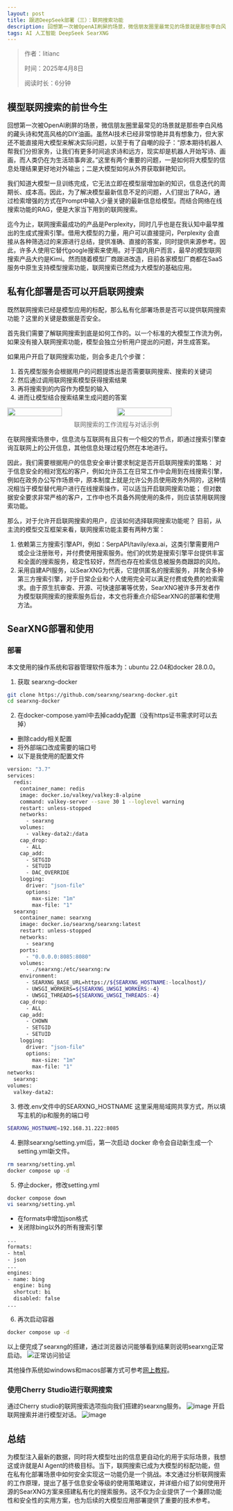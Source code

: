 ```yaml
---
layout: post
title: 跟进DeepSeek部署（三）：联网搜索功能
description: 回想第一次被OpenAI刷屏的场景，微信朋友圈里最常见的场景就是那些李白风格的藏头诗和梵高风格的DIY油画。虽然AI技术已经非常惊艳并具有想象力，但大家还不能直接用大模型来解决实际问题，以至于有了自嘲的段子：“原本期待机器人帮我们分担家务，让我们有更多时间追求诗和远方，现实却是机器人开始写诗、画画，而人类仍在为生活琐事奔波。”...
tags: AI 人工智能 DeepSeek SearXNG
---
```


> 作者：litianc
>  
> 时间：2025年4月8日
> 
> 阅读时长：6分钟

## 模型联网搜索的前世今生
回想第一次被OpenAI刷屏的场景，微信朋友圈里最常见的场景就是那些李白风格的藏头诗和梵高风格的DIY油画。虽然AI技术已经非常惊艳并具有想象力，但大家还不能直接用大模型来解决实际问题，以至于有了自嘲的段子：“原本期待机器人帮我们分担家务，让我们有更多时间追求诗和远方，现实却是机器人开始写诗、画画，而人类仍在为生活琐事奔波。”这里有两个重要的问题，一是如何将大模型的信息处理结果更好地对外输出；二是大模型如何从外界获取鲜艳知识。

我们知道大模型一旦训练完成，它无法立即在模型层增加新的知识，信息迭代的周期长、成本高。因此，为了解决模型最新信息不足的问题，人们提出了RAG，通过检索增强的方式在Prompt中输入少量关键的最新信息给模型。而结合网络在线搜索功能的RAG，便是大家当下用到的联网搜索。

迄今为止，联网搜索最成功的产品是Perplexity，同时几乎也是在我认知中最早推出的生成式搜索引擎。借用大模型的力量，用户可以直接提问，Perplexity 会直接从各种筛选过的来源进行总结，提供准确、直接的答案，同时提供来源参考。因此，许多人使用它替代google搜索来使用。对于国内用户而言，最早的模型联网搜索产品大约是Kimi。然而随着模型厂商跟进改造，目前各家模型厂商都在SaaS服务中原生支持模型搜索功能，联网搜索已然成为大模型的基础应用。

## 私有化部署是否可以开启联网搜索
既然联网搜索已经是模型应用的标配，那么私有化部署场景是否可以提供联网搜索功能？这里的关键是数据是否安全。

首先我们需要了解联网搜索到底是如何工作的。以一个标准的大模型工作流为例，如果没有接入联网搜索功能，模型会独立分析用户提出的问题，并生成答案。

如果用户开启了联网搜索功能，则会多走几个步骤：
1. 首先模型服务会根据用户的问题提炼出是否需要联网搜索、搜索的关键词
2. 然后通过调用联网搜索模型获得搜索结果
3. 再将搜索到的内容作为模型的输入
4. 进而让模型结合搜索结果生成问题的答案
<div style="display: flex; gap: 2px;">
<img src="/images/posts/searxng_engines/n8n-workflow.jpg" style="width: 50%;" />
<img src="/images/posts/searxng_engines/n8n-workflow-chat.jpg" style="width: 50%;" />
</div>
<p style="text-align: center; margin-top: 8px; color: #666;">联网搜索的工作流程与对话示例</p>


在联网搜索场景中，信息流与互联网有且只有一个相交的节点，即通过搜索引擎查询互联网上的公开信息，其他信息处理过程仍然在本地进行。

因此，我们需要根据用户的信息安全审计要求制定是否开启联网搜索的策略：
对于信息安全的相对宽松的客户，例如允许员工在日常工作中会用到在线搜索引擎，例如在政务办公写作场景中，原本制度上就是允许公务员使用政务外网的，这种情况相当于模型替代用户进行在线搜索操作，可以适当开启联网搜索功能；
但对数据安全要求非常严格的客户，工作中也不具备外网使用的条件，则应该禁用联网搜索功能。

那么，对于允许开启联网搜索的用户，应该如何选择联网搜索功能呢？
目前，从主流的模型交互框架来看，联网搜索功能主要有两种方案：
1. 依赖第三方搜索引擎API，例如：SerpAPI/tavily/exa.ai，这类引擎需要用户或企业注册账号，并付费使用搜索服务。他们的优势是搜索引擎平台提供丰富和全面的搜索服务，稳定性较好，然而也存在检索信息被服务商跟踪的风险。
2. 采用自建API服务，以SearXNG为代表，它提供匿名的搜索服务，并聚合多种第三方搜索引擎，对于日常企业和个人使用完全可以满足付费或免费的检索需求。由于原生抗审查、开源、可快速部署等优势，SearXNG被许多开发者作为模型联网搜索的搜索服务后台，本文也将重点介绍SearXNG的部署和使用方法。

## SearXNG部署和使用
### 部署
本文使用的操作系统和容器管理软件版本为：ubuntu 22.04和docker 28.0.0。
1. 获取 searxng-docker
``` bash
git clone https://github.com/searxng/searxng-docker.git
cd searxng-docker
```

2. 在docker-compose.yaml中去掉caddy配置（没有https证书需求时可以去掉）
  - 删除caddy相关配置
  - 将外部端口改成需要的端口号
  - 以下是我使用的配置文件

``` bash
version: "3.7"
services:
  redis:
    container_name: redis
    image: docker.io/valkey/valkey:8-alpine
    command: valkey-server --save 30 1 --loglevel warning
    restart: unless-stopped
    networks:
      - searxng
    volumes:
      - valkey-data2:/data
    cap_drop:
      - ALL
    cap_add:
      - SETGID
      - SETUID
      - DAC_OVERRIDE
    logging:
      driver: "json-file"
      options:
        max-size: "1m"
        max-file: "1"
  searxng:
    container_name: searxng
    image: docker.io/searxng/searxng:latest
    restart: unless-stopped
    networks:
      - searxng
    ports:
      - "0.0.0.0:8085:8080"
    volumes:
      - ./searxng:/etc/searxng:rw
    environment:
      - SEARXNG_BASE_URL=https://${SEARXNG_HOSTNAME:-localhost}/
      - UWSGI_WORKERS=${SEARXNG_UWSGI_WORKERS:-4}
      - UWSGI_THREADS=${SEARXNG_UWSGI_THREADS:-4}
    cap_drop:
      - ALL
    cap_add:
      - CHOWN
      - SETGID
      - SETUID
    logging:
      driver: "json-file"
      options:
        max-size: "1m"
        max-file: "1"
networks:
  searxng:
volumes:
  valkey-data2:
```  

3. 修改.env文件中的SEARXNG_HOSTNAME
  这里采用局域网共享方式，所以填写主机的ip和服务的端口号
``` bash
SEARXNG_HOSTNAME=192.168.31.222:8085
```

4. 删除searxng/setting.yml后，第一次启动 docker
命令会自动新生成一个setting.yml新文件。
``` bash
rm searxng/setting.yml
docker compose up -d
```

5. 停止docker，修改setting.yml
``` bash
docker compose down
vi searxng/setting.yml
```
 - 在formats中增加json格式
 - 关闭除bing以外的所有搜索引擎
``` bash
...
formats:
- html
- json
...
engines:
- name: bing
  engine: bing
  shortcut: bi
  disabled: false
...
```
6. 再次启动容器
``` bash
docker compose up -d
```

以上便完成了searxng的搭建，通过浏览器访问能够看到结果则说明searxng正常启动。
![正常访问验证](/images/posts/searxng_engines/searxng-result.png)

其他操作系统如windows和macos部署方式可参考[网上教程](https://docs.cherry-ai.com/websearch/searxng)。

### 使用Cherry Studio进行联网搜索
通过Cherry studio的联网搜索选项指向我们搭建的searxng服务。
![image](/images/posts/searxng_engines/searxng-client-search-1.png)
开启联网搜索并进行模型对话。
![image](/images/posts/searxng_engines/searxng-client-search.png)

## 总结
为模型注入最新的数据，同时将大模型吐出的信息更自动化的用于实际场景，我想这或许就是AI Agent的终极目标。当下，联网搜索已成为大模型的标配功能，但在私有化部署场景中如何安全实现这一功能仍是一个挑战。本文通过分析联网搜索的工作原理，提出了基于信息安全等级的使用策略建议，并详细介绍了如何使用开源的SearXNG方案来搭建私有化的搜索服务。这不仅为企业提供了一个兼顾功能性和安全性的实用方案，也为后续的大模型应用部署提供了重要的技术参考。